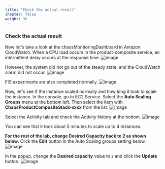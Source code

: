 ```yaml
---
title: "Check the actual result"
chapter: false
weight: 30
---
```


### Check the actual result

Now let's take a look at the chaosMonitoringDashboard in Amazon CloudWatch. When a CPU load occurs in the product-composite service, an intermittent delay occurs at the response time.
![image](/images/20_ec2/experiment02_08.png)

However, the system did not go out of the steady state, and the CloudWatch alarm did not occur. 
![image](/images/20_ec2/experiment02_09.png)

FIS experiments are also completed normally.
![image](/images/20_ec2/experiment02_10.png)

Now, let's see if the instance scaled normally and how long it took to scale the instance.
In the console, go to EC2 Service. Select the **Auto Scaling Groups** menu at the bottom left.
Then select the item with **ChaosProductCompositeStack-xxxx** from the list. 
![image](/images/20_ec2/experiment02_11.png)

Select the Activity tab and check the Activity history at the bottom. 
![image](/images/20_ec2/experiment02_12.png)

You can see that it took about 5 minutes to scale up to 4 instances. 

**For the rest of the lab, change Desired Capacity back to 2 as shown below.**
Click the **Edit** button in the Auto Scaling groups setting below. 
![image](/images/20_ec2/experiment02_12_1.png)

In the popup, change the **Desired capacity** value to `2` and click the **Update** button. 
![image](/images/20_ec2/experiment02_12_2.png)